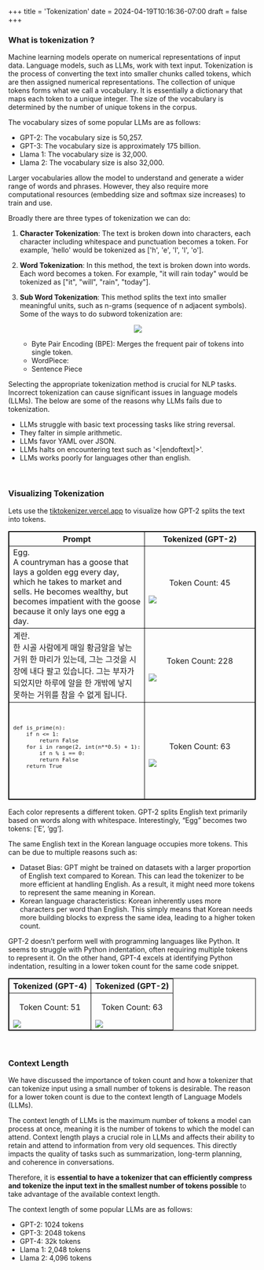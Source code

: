 +++
title = 'Tokenization'
date = 2024-04-19T10:16:36-07:00
draft = false
+++

### What is tokenization ?

Machine learning models operate on numerical representations of input data. Language models, such as LLMs, work with text input.
Tokenization is the process of converting the text into smaller chunks called tokens, which are then assigned numerical representations. 
The collection of unique tokens forms what we call a vocabulary. It is essentially a dictionary that maps each token to a unique integer. The size of the vocabulary is determined by the number of unique tokens in the corpus.

The vocabulary sizes of some popular LLMs are as follows:

* GPT-2: The vocabulary size is 50,257.
* GPT-3: The vocabulary size is approximately 175 billion.
* Llama 1: The vocabulary size is 32,000.
* Llama 2: The vocabulary size is also 32,000.

Larger vocabularies allow the model to understand and generate a wider range of words and phrases. However, they also require more computational resources (embedding size and softmax size increases) to train and use.


Broadly there are three types of tokenization we can do:

1. **Character Tokenization**: The text is broken down into characters, each character including whitespace and punctuation becomes a token. For example, 'hello' would be tokenized as ['h', 'e', 'l', 'l', 'o'].

2. **Word Tokenization**: In this method, the text is broken down into words. Each word becomes a token. For example, "it will rain today" would be tokenized as ["it", "will", "rain", "today"].

3. **Sub Word Tokenization**: This method splits the text into smaller meaningful units, such as n-grams (sequence of n adjacent symbols). Some of the ways to do subword tokenization are: 

    <p align="center">
        <img src="/blog-content/tokenization/tokenization_n_grams.svg" />
    </p>

    - Byte Pair Encoding (BPE): Merges the frequent pair of tokens into single token. 
    - WordPiece:
    - Sentence Piece

Selecting the appropriate tokenization method is crucial for NLP tasks. Incorrect tokenization can cause significant issues in language models (LLMs). The below are some of the reasons why LLMs fails due to tokenization.

* LLMs struggle with basic text processing tasks like string reversal.
* They falter in simple arithmetic.
* LLMs favor YAML over JSON.
* LLMs halts on encountering text such as '<|endoftext|>'.
* LLMs works poorly for languages other than english. 

<br>

### Visualizing Tokenization

Lets use the [tiktokenizer.vercel.app](https://tiktokenizer.vercel.app/) to visualize how GPT-2 splits the text into tokens.

<style>
table, th, td {
  border:1px solid black;
  
}
</style>

<table style="width:100% ">
  <tr>
    <th style="width:50%; text-align: center">Prompt</th>
    <th style="text-align: center">Tokenized (GPT-2)</th>
  </tr>
  
  <tr>
    <td>
        Egg.<br>
        A countryman has a goose that lays a golden egg every day, which he takes to market and sells. He becomes wealthy, but becomes impatient with the goose because it only lays one egg a day.
    </td>
    <td>
        <p style="text-align: center">Token Count: 45</p>
        <img src="/blog-content/tokenization/engl_gpt2_token_vis.png"/>
    </td>
  </tr>

  <tr>
    <td>
        계란.<br>
        한 시골 사람에게 매일 황금알을 낳는 거위 한 마리가 있는데, 그는 그것을 시장에 내다 팔고 있습니다. 그는 부자가 되었지만 하루에 알을 한 개밖에 낳지 못하는 거위를 참을 수 없게 됩니다.
    </td>
    <td>
        <p style="text-align: center">Token Count: 228</p>
        <img src="/blog-content/tokenization/korean_gpt2_token_vis.png"/>
    </td>
  </tr>

  <tr>
    <td>
        <code>
            <pre>
def is_prime(n):
    if n <= 1:
        return False
    for i in range(2, int(n**0.5) + 1):
        if n % i == 0:
        return False
    return True
            </pre>
        </code>
    </td>
    <td>
        <p style="text-align: center">Token Count: 63</p>
        <img src="/blog-content/tokenization/python_gpt2_vis.png"/>
    </td>
  </tr>
</table>

Each color represents a different token. GPT-2 splits English text primarily based on words along with whitespace. Interestingly, “Egg” becomes two tokens: [‘E’, ‘gg’].

The same English text in the Korean language occupies more tokens. This can be due to multiple reasons such as:

   - Dataset Bias:  GPT might be trained on datasets with a larger proportion of English text compared to Korean. This can lead the tokenizer to be more efficient at handling English. As a result, it might need more tokens to represent the same meaning in Korean.
   - Korean language characteristics: Korean inherently uses more characters per word than English. This simply means that Korean needs more building blocks to express the same idea, leading to a higher token count.

GPT-2 doesn’t perform well with programming languages like Python. It seems to struggle with Python indentation, often requiring multiple tokens to represent it. On the other hand, GPT-4 excels at identifying Python indentation, resulting in a lower token count for the same code snippet. 

<table style="width:100% ">
  <tr>
    <th style="width:50%; text-align: center">Tokenized (GPT-4)</th>
    <th style="text-align: center">Tokenized (GPT-2)</th>
  </tr>
  
  <tr>
    <td>
        <p style="text-align: center">Token Count: 51</p>
        <img src="/blog-content/tokenization/python_gpt4_vis.png"/>
    </td>
    <td>
        <p style="text-align: center">Token Count: 63</p>
        <img src="/blog-content/tokenization/python_gpt2_vis.png"/>
    </td>
  </tr>
</table>

<br>

### Context Length

We have discussed the importance of token count and how a tokenizer that can tokenize input using a small number of tokens is desirable. The reason for a lower token count is due to the context length of Language Models (LLMs).

The context length of LLMs is the maximum number of tokens a model can process at once, meaning it is the number of tokens to which the model can attend. Context length plays a crucial role in LLMs and affects their ability to retain and attend to information from very old sequences. This directly impacts the quality of tasks such as summarization, long-term planning, and coherence in conversations.

Therefore, it is **essential to have a tokenizer that can efficiently compress and tokenize the input text in the smallest number of tokens possible** to take advantage of the available context length.

The context length of some popular LLMs are as follows:

* GPT-2: 1024 tokens
* GPT-3: 2048 tokens
* GPT-4: 32k tokens
* Llama 1: 2,048 tokens
* Llama 2: 4,096 tokens

<br>


